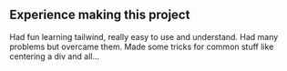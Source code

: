 ## Experience making this project

Had fun learning tailwind, really easy to use and understand. Had many problems but overcame them. Made some tricks for common stuff like centering a div and all...
